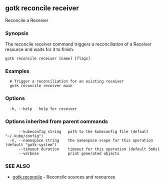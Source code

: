 ## gotk reconcile receiver

Reconcile a Receiver

### Synopsis

The reconcile receiver command triggers a reconciliation of a Receiver resource and waits for it to finish.

```
gotk reconcile receiver [name] [flags]
```

### Examples

```
  # Trigger a reconciliation for an existing receiver
  gotk reconcile receiver main

```

### Options

```
  -h, --help   help for receiver
```

### Options inherited from parent commands

```
      --kubeconfig string   path to the kubeconfig file (default "~/.kube/config")
  -n, --namespace string    the namespace scope for this operation (default "gotk-system")
      --timeout duration    timeout for this operation (default 5m0s)
      --verbose             print generated objects
```

### SEE ALSO

* [gotk reconcile](gotk_reconcile.md)	 - Reconcile sources and resources

